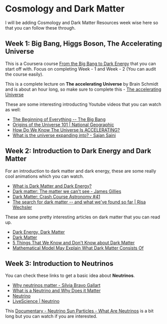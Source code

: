 # Cosmology and Dark Matter

I will be adding Cosmology and Dark Matter Resources week wise here so that you can follow these through.

## Week 1: Big Bang, Higgs Boson, The Accelerating Universe
This is a Coursera course [From the Big Bang to Dark Energy](https://www.coursera.org/learn/big-bang) that you can start off with. Focus on completing Week - 1 and Week - 2 (You can audit the course easily).

This is a complete lecture on **The accelerating Universe** by Brain Schmidt and is about an hour long, so make sure to complete this - [The accelerating Universe](https://youtu.be/55pcpTjd3BY)

These are some interesting introducting Youtube videos that you can watch as well:
- [The Beginning of Everything -- The Big Bang](https://youtu.be/wNDGgL73ihY)
- [Origins of the Universe 101 | National Geographic](https://youtu.be/HdPzOWlLrbE)
- [How Do We Know The Universe Is ACCELERATING?](https://youtu.be/tXkBfkeJJ5c)
- [What is the universe expanding into? - Sajan Saini](https://youtu.be/6PiyUjVxukI)

## Week 2: Introduction to Dark Energy and Dark Matter
For an introduction to dark matter and dark energy, these are some really cool animations which you can watch.

- [What is Dark Matter and Dark Energy?](https://youtu.be/QAa2O_8wBUQ)
- [Dark matter: The matter we can't see - James Gillies](https://www.youtube.com/watch?v=HneiEA1B8ks)
- [Dark Matter: Crash Course Astronomy #41](https://www.youtube.com/watch?v=9W3RsaWuCuE)
- [The search for dark matter -- and what we've found so far | Risa Wechsler](https://www.youtube.com/watch?v=LQMLFryA_7k)

These are some pretty interesting articles on dark matter that you can read up.

- [Dark Energy, Dark Matter](https://science.nasa.gov/astrophysics/focus-areas/what-is-dark-energy)
- [Dark Matter](https://astronomy.swin.edu.au/cosmos/d/Dark+Matter)
- [5 Things That We Know and Don't Know about Dark Matter](https://www.forbes.com/sites/startswithabang/2020/03/13/5-thing-we-know-about-dark-matter-and-5-we-dont/?sh=2c48779736f8)
- [Mathematical Model May Explain What Dark Matter Consists Of](https://scitechdaily.com/mathematical-model-may-explain-what-dark-matter-consists-of/#:~:text=Astrophysicists%20have%20calculated%20that%2080,the%20rotation%20speed%20of%20galaxies.)

## Week 3: Introduction to Neutrinos
You can check these links to get a basic idea about **Neutrinos**.
- [Why neutrinos matter - Sílvia Bravo Gallart](https://www.youtube.com/watch?v=nkydJXigkRE)
- [What is a Neutrino and Why Does it Matter](https://www.youtube.com/watch?v=9SOCVLidD-c)
- [Neutrino](https://neutrinos.fnal.gov/whats-a-neutrino/)
- [LiveScience | Neutrino](https://www.livescience.com/64827-neutrinos.html)

This [Documentary - Neutrino Sun Particles - What Are Neutrinos](https://www.youtube.com/watch?v=k0RMnp3t46A) is a bit long but you can watch if you are interested.

